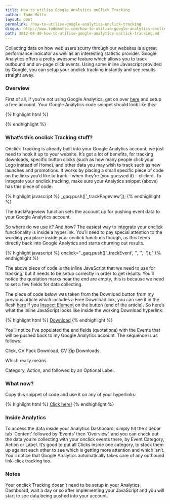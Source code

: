 ```yaml
---
title: How to utilise Google Analytics onClick Tracking
author: Todd Motto
layout: post
permalink: /how-to-utilise-google-analytics-onclick-tracking
disqus: http://www.toddmotto.com/how-to-utilise-google-analytics-onclick-tracking
path: 2012-04-30-how-to-utilise-google-analytics-onclick-tracking.md
---
```


Collecting data on how web users scurry through our websites is a great performance indicator as well as an interesting statistic provider. Google Analytics offers a pretty awesome feature which allows you to track outbound and on-page click events. Using some inline Javascript provided by Google, you can setup your onclick tracking instantly and see results straight away. 

### Overview

First of all, if you’re not using Google Analytics, get on over [here][1] and setup a free account. Your Google Analytics code snippet should look like this:

 [1]: http://www.google.com/analytics

{% highlight html %}
<script>
  var _gaq = _gaq || [];
  _gaq.push(['_setAccount', 'UA-XXXXXXXX-XX']);
  _gaq.push(['_trackPageview']);
  
  (function() {
    var ga = document.createElement('script'); ga.type = 'text/javascript'; ga.async = true;
    ga.src = ('https:' == document.location.protocol ? 'https://ssl' : 'http://www') + '.google-analytics.com/ga.js';
    var s = document.getElementsByTagName('script')[0]; s.parentNode.insertBefore(ga, s);
  })();
</script>
{% endhighlight %}

### What’s this onclick Tracking stuff?

Onclick Tracking is already built into your Google Analytics account, we just need to hook it up to your website. It’s got a lot of benefits, for tracking downloads, specific button clicks (such as how many people click your Logo instead of Home), and other data you may wish to track such as new launches and promotions. It works by placing a small specific piece of code on the links you’d like to track – when they’re (you guessed it) – clicked. To integrate your onclick tracking, make sure your Analytics snippet (above) has this piece of code:

{% highlight javascript %}
_gaq.push(['_trackPageview']);
{% endhighlight %}

The trackPageview function sets the account up for pushing event data to your Google Analytics account.

So where do we use it? And how? The easiest way to integrate your onclick functionality is inside a hyperlink. You’ll need to pay special attention to the wording you place inside your onclick functions though, as this feeds directly back into Google Analytics and starts churning out results.

{% highlight javascript %}
onclick="_gaq.push(['_trackEvent', '', '', '']);"
{% endhighlight %}

The above piece of code is the inline JavaScript that we need to use for tracking, but it needs to be setup correctly in order to get results. You’ll notice the quotation marks near the end are empty, this is because we need to set a few fields for data collecting.

The piece of code below was taken from the Download button from my previous article which includes a Free Download link, you can see it in the flesh [here][2] if you [Inspect Element][3] on the button (end of the article). So here’s what the inline JavaScript looks like inside the working Download hyperlink:

 [2]: /creative-and-professional-cv-resume-download
 [3]: http://getfirebug.com

{% highlight html %}
<a href="/downloads/CVDownload.zip" class="download" onclick="_gaq.push(['_trackEvent', 'Click', 'CV Pack Download', 'CV Zip Downloads']);">Download</a>
{% endhighlight %}

You’ll notice I’ve populated the end fields (quotations) with the Events that will be pushed back to my Google Analytics account. The sequence is as follows: 

Click, CV Pack Download, CV Zip Downloads.

Which really means:

Category, Action, and followed by an Optional Label.

### What now?

Copy this snippet of code and use it on any of your hyperlinks:

{% highlight html %}
<a href="" onclick="_gaq.push(['_trackEvent', 'Category', 'Action', 'Extra Label if you like!']);">Click here!</a>
{% endhighlight %}

### Inside Analytics

To access the data inside your Analytics Dashboard, simply hit the sidebar tab ‘Content’ followed by ‘Events’ then ‘Overview’, and you can check out the data you’re collecting with your onclick events there, by Event Category, Action or Label. It’s good to put all Clicks inside one category, to stack them up against each other to see which is getting more attention and which isn’t. You’ll notice that Google Analytics automatically takes care of any outbound link-click tracking too.

### Notes

Your onclick Tracking doesn’t need to be setup in your Analytics Dashboard, wait a day or so after implementing your JavaScript and you will start to see data being pushed into your account.
